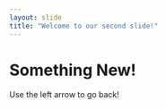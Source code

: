 ```yaml
---
layout: slide
title: "Welcome to our second slide!"
---
```

# Something New!
Use the left arrow to go back!